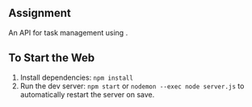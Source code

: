 
## Assignment

An API for task management using .


## To Start the Web
1. Install dependencies:
`npm install`
2. Run the dev server:
`npm start` or
`nodemon --exec node server.js` to automatically restart the server on save.
